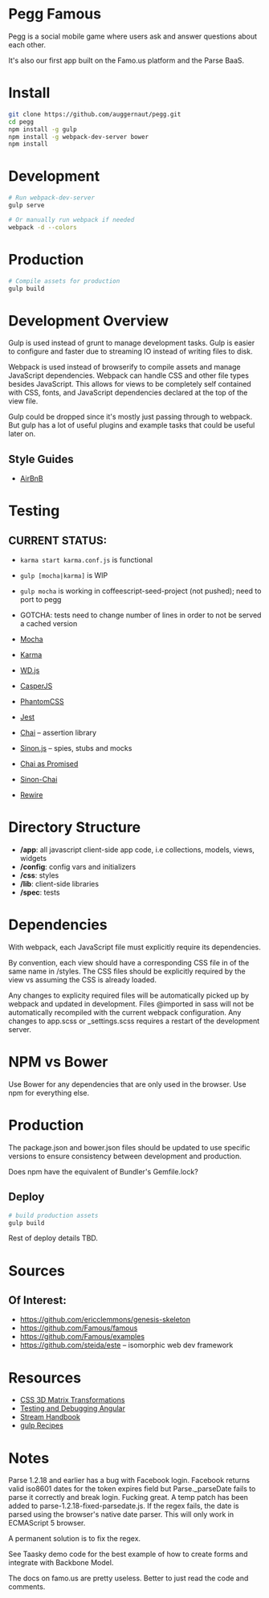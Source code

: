 # Pegg Famous

Pegg is a social mobile game where users ask and answer questions about each other.

It's also our first app built on the Famo.us platform and the Parse BaaS.


# Install

```bash
git clone https://github.com/auggernaut/pegg.git
cd pegg
npm install -g gulp
npm install -g webpack-dev-server bower
npm install
```

# Development

```bash
# Run webpack-dev-server
gulp serve

# Or manually run webpack if needed
webpack -d --colors
```

# Production

```bash
# Compile assets for production
gulp build
```


# Development Overview

Gulp is used instead of grunt to manage development tasks.
Gulp is easier to configure and faster due to streaming IO instead of writing files to disk.

Webpack is used instead of browserify to compile assets and manage JavaScript dependencies.
Webpack can handle CSS and other file types besides JavaScript. This allows for views to be
completely self contained with CSS, fonts, and JavaScript dependencies declared at the top
of the view file.

Gulp could be dropped since it's mostly just passing through to webpack. But gulp has a lot
of useful plugins and example tasks that could be useful later on.


## Style Guides

* [AirBnB](https://github.com/airbnb/javascript)


# Testing

## CURRENT STATUS:

* `karma start karma.conf.js` is functional
* `gulp [mocha|karma]` is WIP
* `gulp mocha` is working in coffeescript-seed-project (not pushed); need to port to pegg
* GOTCHA: tests need to change number of lines in order to not be served a cached version


* [Mocha](http://visionmedia.github.io/mocha/)
* [Karma](http://karma-runner.github.io/0.12/index.html)
* [WD.js](https://github.com/admc/wd)
* [CasperJS](http://casperjs.org/)
* [PhantomCSS](https://github.com/Huddle/PhantomCSS)
* [Jest](http://facebook.github.io/jest/)
* [Chai](http://chaijs.com/) – assertion library
* [Sinon.js](http://sinonjs.org/) – spies, stubs and mocks
* [Chai as Promised](https://github.com/domenic/chai-as-promised/)
* [Sinon-Chai](https://github.com/domenic/sinon-chai)
* [Rewire](https://github.com/jhnns/rewire)


# Directory Structure

* **/app**: all javascript client-side app code, i.e collections, models, views, widgets
* **/config**: config vars and initializers
* **/css**: styles
* **/lib**: client-side libraries
* **/spec**: tests


# Dependencies

With webpack, each JavaScript file must explicitly require its dependencies.

By convention, each view should have a corresponding CSS file in of the same name in /styles.
The CSS files should be explicitly required by the view vs assuming the CSS is already loaded.

Any changes to explicity required files will be automatically picked up by webpack and updated
in development. Files @imported in sass will not be automatically recompiled with the current
webpack configuration. Any changes to app.scss or _settings.scss requires a restart of the
development server.


# NPM vs Bower

Use Bower for any dependencies that are only used in the browser. Use npm for everything else.



# Production

The package.json and bower.json files should be updated to use specific versions to ensure
consistency between development and production.

Does npm have the equivalent of Bundler's Gemfile.lock?


## Deploy

```bash
# build production assets
gulp build
```

Rest of deploy details TBD.


# Sources

## Of Interest:

* https://github.com/ericclemmons/genesis-skeleton
* https://github.com/Famous/famous
* https://github.com/Famous/examples
* https://github.com/steida/este – isomorphic web dev framework


# Resources

* [CSS 3D Matrix Transformations](http://www.eleqtriq.com/2010/05/css-3d-matrix-transformations/)
* [Testing and Debugging Angular](http://www.yearofmoo.com/2013/09/advanced-testing-and-debugging-in-angularjs.html)
* [Stream Handbook](https://github.com/substack/stream-handbook)
* [gulp Recipes](https://github.com/gulpjs/gulp/tree/master/docs/recipes)

# Notes

Parse 1.2.18 and earlier has a bug with Facebook login. Facebook returns valid iso8601 dates for
the token expires field but Parse._parseDate fails to parse it correctly and break login. Fucking great.
A temp patch has been added to parse-1.2.18-fixed-parsedate.js. If the regex fails, the date is parsed
using the browser's native date parser. This will only work in ECMAScript 5 browser.

A permanent solution is to fix the regex.

See Taasky demo code for the best example of how to create forms and integrate with Backbone Model.

The docs on famo.us are pretty useless. Better to just read the code and comments.




